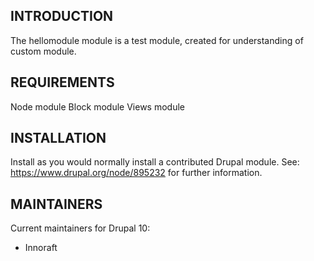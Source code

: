 ## INTRODUCTION

The hellomodule module is a test module, created for understanding of custom module.

## REQUIREMENTS

Node module
Block module
Views module

## INSTALLATION

Install as you would normally install a contributed Drupal module.
See: https://www.drupal.org/node/895232 for further information.

## MAINTAINERS

Current maintainers for Drupal 10:

- Innoraft

